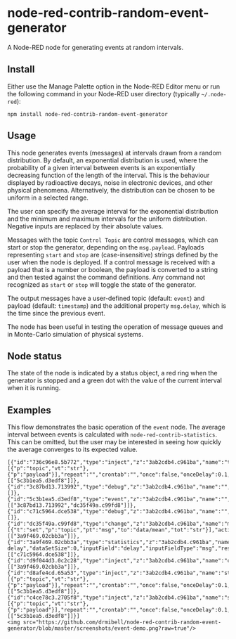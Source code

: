 # node-red-contrib-random-event-generator
A Node-RED node for generating events at random intervals.
## Install
Either use the Manage Palette option in the Node-RED Editor menu or run the following command in your Node-RED user directory (typically `~/.node-red`):

    npm install node-red-contrib-random-event-generator
## Usage
This node generates events (messages) at intervals drawn from a random distribution. By default, an exponential distribution is used, where the probability of a given interval between events is an exponentially decreasing function of the length of the interval. This is the behaviour displayed by radioactive decays, noise in electronic devices, and other physical phenomena. Alternatively, the distribution can be chosen to be uniform in a selected range.

The user can specify the average interval for the exponential distribution and the minimum and maximum intervals for the uniform distribution. Negative inputs are replaced by their absolute values.

Messages with the topic <code>Control Topic</code> are control messages, which can start or stop the generator, depending on the `msg.payload`. Payloads representing `start` and `stop` are (case-insensitive) strings defined by the user when the node is deployed. If a control message is received with a payload that is a number or boolean, the payload is converted to a string and then tested against the command definitions. Any command not recognized as `start` or `stop` will toggle the state of the generator.

The output messages have a user-defined topic (default: `event`) and payload (default: `timestamp`) and the additional property `msg.delay`, which is the time since the previous event.

The node has been useful in testing the operation of message queues and in Monte-Carlo simulation of physical systems.

## Node status
The state of the node is indicated by a status object, a red ring when the generator is stopped and a green dot with the value of the current interval when it is running.
## Examples
This flow demonstrates the basic operation of the `event` node. The average interval between events is calculated with `node-red-contrib-statistics`. This can be omitted, but the user may be interested in seeing how quickly the average converges to its expected value.
```
[{"id":"736c96e8.5b772","type":"inject","z":"3ab2cdb4.c961ba","name":"toggle","props":[{"p":"topic","vt":"str"},{"p":"payload"}],"repeat":"","crontab":"","once":false,"onceDelay":0.1,"topic":"control","payload":"toggle","payloadType":"str","x":170,"y":180,"wires":[["5c3b1ea5.d3edf8"]]},{"id":"3c87bd13.713992","type":"debug","z":"3ab2cdb4.c961ba","name":"","active":true,"tosidebar":true,"console":false,"tostatus":false,"complete":"true","targetType":"full","statusVal":"","statusType":"auto","x":450,"y":120,"wires":[]},{"id":"5c3b1ea5.d3edf8","type":"event","z":"3ab2cdb4.c961ba","name":"","controlTopic":"control","startCmd":"start","stopCmd":"stop","meanInterval":"1","distribution":"exponential","minInterval":"1","maxInterval":"2","outputTopic":"event","outputPayload":"timestamp","x":310,"y":140,"wires":[["3c87bd13.713992","dc35f49a.c99fd8"]]},{"id":"c71c5964.dce538","type":"debug","z":"3ab2cdb4.c961ba","name":"","active":false,"tosidebar":true,"console":false,"tostatus":false,"complete":"payload","x":770,"y":160,"wires":[]},{"id":"dc35f49a.c99fd8","type":"change","z":"3ab2cdb4.c961ba","name":"mean","rules":[{"t":"set","p":"topic","pt":"msg","to":"data/mean","tot":"str"}],"action":"","property":"","from":"","to":"","reg":false,"x":450,"y":160,"wires":[["3a9f469.02cbb3a"]]},{"id":"3a9f469.02cbb3a","type":"statistics","z":"3ab2cdb4.c961ba","name":"mean delay","dataSetSize":0,"inputField":"delay","inputFieldType":"msg","resultField":"payload","resultFieldType":"msg","parameterField":"","parameterFieldType":"payload","stripFunction":false,"resultOnly":true,"x":610,"y":160,"wires":[["c71c5964.dce538"]]},{"id":"d9f044d3.0c2c28","type":"inject","z":"3ab2cdb4.c961ba","name":"clear","repeat":"","crontab":"","once":false,"onceDelay":0.1,"topic":"clear","payload":"","payloadType":"date","x":450,"y":200,"wires":[["3a9f469.02cbb3a"]]},{"id":"d8afe4cd.65a53","type":"inject","z":"3ab2cdb4.c961ba","name":"start","props":[{"p":"topic","vt":"str"},{"p":"payload"}],"repeat":"","crontab":"","once":false,"onceDelay":0.1,"topic":"control","payload":"start","payloadType":"str","x":170,"y":100,"wires":[["5c3b1ea5.d3edf8"]]},{"id":"c4ce78c3.2705f8","type":"inject","z":"3ab2cdb4.c961ba","name":"stop","props":[{"p":"topic","vt":"str"},{"p":"payload"}],"repeat":"","crontab":"","once":false,"onceDelay":0.1,"topic":"control","payload":"stop","payloadType":"str","x":170,"y":140,"wires":[["5c3b1ea5.d3edf8"]]}]
<img src="https://github.com/drmibell/node-red-contrib-random-event-generator/blob/master/screenshots/event-demo.png?raw=true"/>

